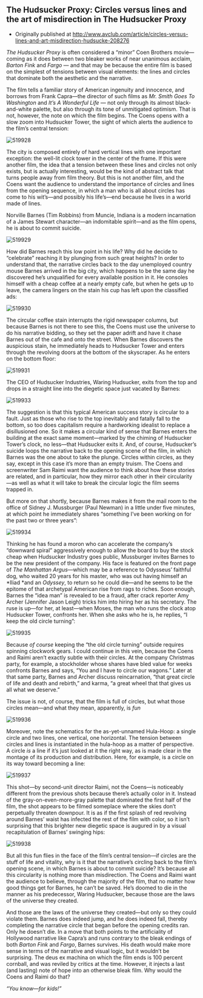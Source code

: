 ## The Hudsucker Proxy: Circles versus lines and the art of misdirection in The Hudsucker Proxy

 * Originally published at http://www.avclub.com/article/circles-versus-lines-and-art-misdirection-hudsucke-208276

*The Hudsucker Proxy* is often considered a “minor” Coen Brothers movie—coming as it does between two bleaker works of near unanimous acclaim, *Barton Fink* and *Fargo* — and that may be because the entire film is based on the simplest of tensions between visual elements: the lines and circles that dominate both the aesthetic and the narrative.

The film tells a familiar story of American ingenuity and innocence, and borrows from Frank Capra—the director of such films as *Mr. Smith Goes To Washington* and *It’s A Wonderful Life* — not only through its almost black-and-white palette, but also through its tone of unmitigated optimism. That is not, however, the note on which the film begins. The Coens opens with a slow zoom into Hudsucker Tower, the sight of which alerts the audience to the film’s central tension:

![519928](images/film/hudsucker-proxy/519928.jpg)

The city is composed entirely of hard vertical lines with one important exception: the well-lit clock tower in the center of the frame. If this were another film, the idea that a tension between these lines and circles not only exists, but is actually interesting, would be the kind of abstract talk that turns people away from film theory. But this is not another film, and the Coens want the audience to understand the importance of circles and lines from the opening sequence, in which a man who is all about circles has come to his wit’s—and possibly his life’s—end because he lives in a world made of lines.

Norville Barnes (Tim Robbins) from Muncie, Indiana is a modern incarnation of a James Stewart character—an indomitable spirit—and as the film opens, he is about to commit suicide.

![519929](images/film/hudsucker-proxy/519929.jpg)

How did Barnes reach this low point in his life? Why did he decide to “celebrate” reaching it by plunging from such great heights? In order to understand that, the narrative circles back to the day unemployed country mouse Barnes arrived in the big city, which happens to be the same day he discovered he’s unqualified for every available position in it. He consoles himself with a cheap coffee at a nearly empty cafe, but when he gets up to leave, the camera lingers on the stain his cup has left upon the classified ads:

![519930](images/film/hudsucker-proxy/519930.jpg)

The circular coffee stain interrupts the rigid newspaper columns, but because Barnes is not there to see this, the Coens must use the universe to do his narrative bidding, so they set the paper adrift and have it chase Barnes out of the cafe and onto the street. When Barnes discovers the auspicious stain, he immediately heads to Hudsucker Tower and enters through the revolving doors at the bottom of the skyscraper. As he enters on the bottom floor:

![519931](images/film/hudsucker-proxy/519931.jpg)

The CEO of Hudsucker Industries, Waring Hudsucker, exits from the top and drops in a straight line into the diegetic space just vacated by Barnes:

![519933](images/film/hudsucker-proxy/519933.jpg)

The suggestion is that this typical American success story is circular to a fault. Just as those who rise to the top inevitably and fatally fall to the bottom, so too does capitalism require a hardworking idealist to replace a disillusioned one. So it makes a circular kind of sense that Barnes enters the building at the exact same moment—marked by the chiming of Hudsucker Tower’s clock, no less—that Hudsucker exits it. And, of course, Hudsucker’s suicide loops the narrative back to the opening scene of the film, in which Barnes was the one about to take the plunge. Circles within circles, as they say, except in this case it’s more than an empty truism. The Coens and screenwriter Sam Raimi want the audience to think about how these stories are related, and in particular, how they mirror each other in their circularity—as well as what it will take to break the circular logic the film seems trapped in.

But more on that shortly, because Barnes makes it from the mail room to the office of Sidney J. Mussburger (Paul Newman) in a little under five minutes, at which point he immediately shares “something I’ve been working on for the past two or three years”:

![519934](images/film/hudsucker-proxy/519934.jpg)

Thinking he has found a moron who can accelerate the company’s “downward spiral” aggressively enough to allow the board to buy the stock cheap when Hudsucker Industry goes public, Mussburger invites Barnes to be the new president of the company. His face is featured on the front page of *The Manhattan Argus*—which may be a reference to Odysseus’ faithful dog, who waited 20 years for his master, who was out having himself an *Iliad *and an *Odyssey*, to return so he could die—and he seems to be the epitome of that archetypal American rise from rags to riches.
Soon enough, Barnes the “idea man” is revealed to be a fraud, after crack reporter Amy Archer (Jennifer Jason Leigh) tricks him into hiring her as his secretary. The ruse is up—for her, at least—when Moses, the man who runs the clock atop Hudsucker Tower, confronts her. When she asks who he is, he replies, “I keep the old circle turning”:

![519935](images/film/hudsucker-proxy/519935.jpg)

Because *of course* keeping the “the old circle turning” outside requires spinning clockwork gears. I could continue in this vein, because the Coens and Raimi aren’t exactly subtle with their circles. At the company Christmas party, for example, a stockholder whose shares have bled value for weeks confronts Barnes and says, “You and I have to circle our wagons.” Later at that same party, Barnes and Archer discuss reincarnation, “that great circle of life and death and rebirth,” and karma, “a great wheel that that gives us all what we deserve.”

The issue is not, of course, that the film is full of circles, but what those circles mean—and what they mean, apparently, is *fun*

![519936](images/film/hudsucker-proxy/519936.jpg)

Moreover, note the schematics for the as-yet-unnamed Hula-Hoop: a single circle and two lines, one vertical, one horizontal. The tension between circles and lines is instantiated in the hula-hoop as a matter of perspective. A circle *is* a line if it’s just looked at it the right way, as is made clear in the montage of its production and distribution. Here, for example, is a circle on its way toward becoming a line:

![519937](images/film/hudsucker-proxy/519937.jpg)

This shot—by second-unit director Raimi, not the Coens—is noticeably different from the previous shots because there’s actually color in it. Instead of the gray-on-even-more-gray palette that dominated the first half of the film, the shot appears to be filmed someplace where the skies don’t perpetually threaten downpour. It is as if the first splash of red revolving around Barnes’ waist has infected the rest of the film with color, so it isn’t surprising that this brighter new diegetic space is augured in by a visual recapitulation of Barnes’ swinging hips:

![519938](images/film/hudsucker-proxy/519938.jpg)

But all this fun flies in the face of the film’s central tension—if circles are the stuff of life and vitality, why is it that the narrative’s circling back to the film’s opening scene, in which Barnes is about to commit suicide? It’s because all this circularity is nothing more than misdirection. The Coens and Raimi want the audience to believe, through the majority of the film, that no matter how good things get for Barnes, he can’t be saved. He’s doomed to die in the manner as his predecessor, Waring Hudsucker, because those are the laws of the universe they created.

And those are the laws of the universe they created—but only so they could violate them. Barnes does indeed jump, and he does indeed fall, thereby completing the narrative circle that began before the opening credits ran. Only he doesn’t die. In a move that both points to the artificiality of Hollywood narrative like Capra’s and runs contrary to the bleak endings of both *Barton Fink* and *Fargo*, Barnes survives. His death would make more sense in terms of the narrative and visual logic, but it wouldn’t be surprising. The deus ex machina on which the film ends is 100 percent cornball, and was reviled by critics at the time. However, it injects a last (and lasting) note of hope into an otherwise bleak film. Why would the Coens and Raimi do that?

*“You know—for kids!”*
